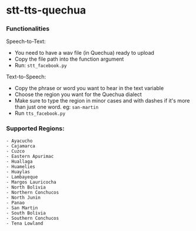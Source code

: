 # stt-tts-quechua

### Functionalities
Speech-to-Text:
- You need to have a wav file (in Quechua) ready to upload
- Copy the file path into the function argument
- Run: ```stt_facebook.py```


Text-to-Speech:
- Copy the phrase or word you want to hear in the text variable
- Choose the region you want for the Quechua dialect
- Make sure to type the region in minor cases and with dashes if it's more than just one word. eg: `san-martin`
- Run ```tts_facebook.py```


### Supported Regions:
    - Ayacucho
    - Cajamarca 
    - Cuzco
    - Eastern Apurimac
    - Huallaga
    - Huamelies
    - Huaylas
    - Lambayeque
    - Margos Lauricocha
    - North Bolivia
    - Northern Conchucos
    - North Junin
    - Panao
    - San Martin
    - South Bolivia
    - Southern Conchucos
    - Tena Lowland
